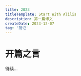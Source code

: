 ```yaml
---
title: 2023
titleTemplate: Start With Alilis 
description: 第一篇博文
createDate: 2023-12-07
tag: '随记'
---
```


# 开篇之言

待续...